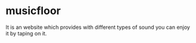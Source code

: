# musicfloor
It is an website which provides with different types of sound you can enjoy it by taping on it.
